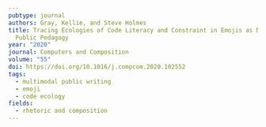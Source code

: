```yaml
---
pubtype: journal
authors: Gray, Kellie, and Steve Holmes
title: Tracing Ecologies of Code Literacy and Constraint in Emojis as Multimodal
  Public Pedagogy
year: "2020"
journal: Computers and Composition
volume: "55"
doi: https://doi.org/10.1016/j.compcom.2020.102552
tags:
  - multimodal public writing
  - emoji
  - code ecology
fields:
  - rhetoric and composition
---
```

